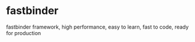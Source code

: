 # fastbinder
fastbinder framework, high performance, easy to learn, fast to code, ready for production
